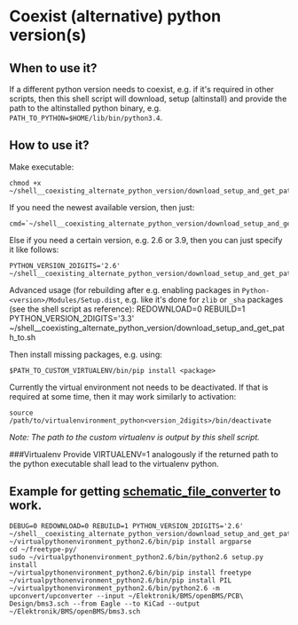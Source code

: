 Coexist (alternative) python version(s)
===

When to use it?
---
If a different python version needs to coexist, e.g. if it's required in other scripts, then this shell script will download, setup (altinstall) and provide the path to the altinstalled python binary, e.g. `PATH_TO_PYTHON=$HOME/lib/bin/python3.4`.

How to use it?
---
Make executable:

    chmod +x ~/shell__coexisting_alternate_python_version/download_setup_and_get_path_to.sh

If you need the newest available version, then just:

    cmd=`~/shell__coexisting_alternate_python_version/download_setup_and_get_path_to.sh`

Else if you need a certain version, e.g. 2.6 or 3.9, then you can just specify it like follows:

    PYTHON_VERSION_2DIGITS='2.6'  ~/shell__coexisting_alternate_python_version/download_setup_and_get_path_to.sh

Advanced usage (for rebuilding after e.g. enabling packages in `Python-<version>/Modules/Setup.dist`, e.g. like it's done for `zlib` or `_sha` packages (see the shell script as reference):
    REDOWNLOAD=0 REBUILD=1 PYTHON_VERSION_2DIGITS='3.3' ~/shell__coexisting_alternate_python_version/download_setup_and_get_path_to.sh


Then install missing packages, e.g. using:

    $PATH_TO_CUSTOM_VIRTUALENV/bin/pip install <package>

Currently the virtual environment not needs to be deactivated. If that is required at some time, then it may work similarly to activation:

    source /path/to/virtualenvironment_python<version_2digits>/bin/deactivate

*Note: The path to the custom virtualenv is output by this shell script.*


###Virtualenv
Provide VIRTUALENV=1 analogously if the returned path to the python executable shall lead to the virtualenv python.

Example for getting <a href="https://github.com/upverter/schematic-file-converter">schematic_file_converter</a> to work.
---

    DEBUG=0 REDOWNLOAD=0 REBUILD=1 PYTHON_VERSION_2DIGITS='2.6' ~/shell__coexisting_alternate_python_version/download_setup_and_get_path_to.sh
    ~/virtualpythonenvironment_python2.6/bin/pip install argparse
    cd ~/freetype-py/
    sudo ~/virtualpythonenvironment_python2.6/bin/python2.6 setup.py install
    ~/virtualpythonenvironment_python2.6/bin/pip install freetype
    ~/virtualpythonenvironment_python2.6/bin/pip install PIL
    ~/virtualpythonenvironment_python2.6/bin/python2.6 -m upconvert/upconverter --input ~/Elektronik/BMS/openBMS/PCB\ Design/bms3.sch --from Eagle --to KiCad --output ~/Elektronik/BMS/openBMS/bms3.sch


